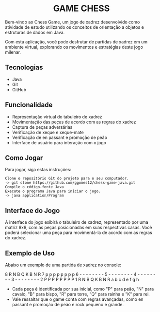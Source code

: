 <h1 style="text-align: center;">
  GAME CHESS
</h1>


Bem-vindo ao Chess Game, um jogo de xadrez desenvolvido como atividade de estudo utilizando os conceitos de orientação a objetos e estruturas de dados em Java.

Com esta aplicação, você pode desfrutar de partidas de xadrez em um ambiente virtual, explorando os movimentos e estratégias deste jogo milenar.


## Tecnologias

-    Java
-    Git
-    GitHub

## Funcionalidade

-    Representação virtual do tabuleiro de xadrez
-    Movimentação das peças de acordo com as regras do xadrez
-    Captura de peças adversárias
-    Verificação de xeque e xeque-mate
-    Verificação de en passant e promoção de peão
-    Interface de usuário para interação com o jogo


## Como Jogar

Para jogar, siga estas instruções:

    Clone o repositório Git do projeto para o seu computador.
    -> git clone https://github.com/ggomes12/chess-game-java.git
    Compile o código-fonte Java 
    Execute o programa Java para iniciar o jogo.
    -> java application/Program 
    

## Interface do Jogo

A interface do jogo exibirá o tabuleiro de xadrez, representado por uma matriz 8x8, com as peças posicionadas em suas respectivas casas. Você poderá selecionar uma peça para movimentá-la de acordo com as regras do xadrez.


## Exemplo de Uso

Abaixo um exemplo de uma partida de xadrez no console:


8  R  N  B  Q  K  B  N  R
7  p  p  p  p  p  p  p  p
6  -  -  -  -  -  -  -  -
5  -  -  -  -  -  -  -  -
4  -  -  -  -  -  -  -  -
3  -  -  -  -  -  -  -  -
2  P  P  P  P  P  P  P  P
1  R  N  B  Q  K  B  N  R
   a  b  c  d  e  f  g  h
   
   
- Cada peça é identificada por sua inicial, como "P" para peão, "N" para cavalo, "B" para bispo, "R" para torre, "Q" para rainha e "K" para rei. 
- Vale ressaltar que o game conta com regras avançadas, como en passant e promoção de peão e rock pequeno e grande.


 
   
   
   
   
   
   
   
   
